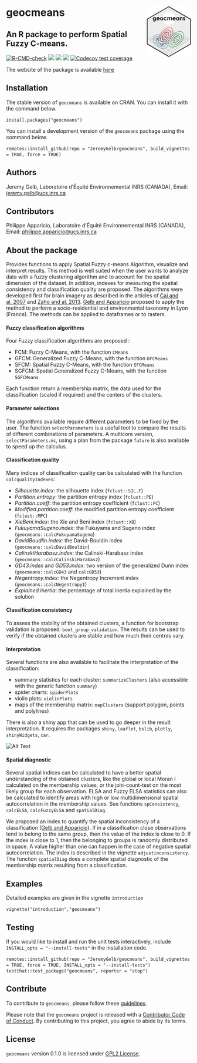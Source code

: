 
<!-- README.md is generated from README.Rmd. Please edit that file -->

# geocmeans <img src='man/figures/geocmeans_logo.png' align="right" style = 'height:138px;'/>

## An R package to perform Spatial Fuzzy C-means.

<!-- badges: start -->

[![R-CMD-check](https://github.com/JeremyGelb/geocmeans/actions/workflows/R-CMD-check.yaml/badge.svg)](https://github.com/JeremyGelb/geocmeans/actions/workflows/R-CMD-check.yaml)
[![](https://img.shields.io/badge/devel%20version-0.2.2-green.svg)](https://github.com/JeremyGelb/geocmeans)
[![](https://www.r-pkg.org/badges/version/geocmeans?color=blue)](https://cran.r-project.org/package=geocmeans)
[![](http://cranlogs.r-pkg.org/badges/grand-total/geocmeans?color=blue)](https://cran.r-project.org/package=geocmeans)
[![Codecov test
coverage](https://codecov.io/gh/JeremyGelb/geocmeans/branch/master/graph/badge.svg)](https://app.codecov.io/gh/JeremyGelb/geocmeans?branch=master)
<!-- badges: end -->

The website of the package is available
[here](https://jeremygelb.github.io/geocmeans/)

## Installation

The stable version of `geocmeans` is available on CRAN. You can install
it with the command below.

    install.packages("geocmeans")

You can install a development version of the `geocmeans` package using
the command below.

    remotes::install_github(repo = "JeremyGelb/geocmeans", build_vignettes = TRUE, force = TRUE)

## Authors

Jeremy Gelb, Laboratoire d’Équité Environnemental INRS (CANADA), Email:
<jeremy.gelb@ucs.inrs.ca>

## Contributors

Philippe Apparicio, Laboratoire d’Équité Environnemental INRS (CANADA),
Email: <philippe.apparicio@ucs.inrs.ca>

## About the package

Provides functions to apply Spatial Fuzzy c-means Algorithm, visualize
and interpret results. This method is well suited when the user wants to
analyze data with a fuzzy clustering algorithm and to account for the
spatial dimension of the dataset. In addition, indexes for measuring the
spatial consistency and classification quality are proposed. The
algorithms were developed first for brain imagery as described in the
articles of [Cai and
al. 2007](https://doi.org/10.1016/j.patcog.2006.07.011) and [Zaho and
al. 2013](https://doi.org/10.1016/j.dsp.2012.09.016). [Gelb and
Apparicio](https://doi.org/10.4000/cybergeo.36414) proposed to apply the
method to perform a socio-residential and environmental taxonomy in Lyon
(France). The methods can be applied to dataframes or to rasters.

#### Fuzzy classification algorithms

Four Fuzzy classification algorithms are proposed :

-   FCM: Fuzzy C-Means, with the function `CMeans`
-   GFCM: Generalized Fuzzy C-Means, with the function `GFCMeans`
-   SFCM: Spatial Fuzzy C-Means, with the function `SFCMeans`
-   SGFCM: Spatial Generalized Fuzzy C-Means, with the function
    `SGFCMeans`

Each function return a membership matrix, the data used for the
classification (scaled if required) and the centers of the clusters.

#### Parameter selections

The algorithms available require different parameters to be fixed by the
user. The function `selectParameters` is a useful tool to compare the
results of different combinations of parameters. A multicore version,
`selectParameters.mc`, using a plan from the package `future` is also
available to speed up the calculus.

#### Classification quality

Many indices of classification quality can be calculated with the
function `calcqualityIndexes`:

-   *Silhouette.index*: the silhouette index (`fclust::SIL.F`)
-   *Partition.entropy*: the partition entropy index (`fclust::PE`)
-   *Partition.coeff*: the partition entropy coefficient (`fclust::PC`)
-   *Modified.partition.coeff*: the modified partition entropy
    coefficient (`fclust::MPC`)
-   *XieBeni.index*: the Xie and Beni index (`fclust::XB`)
-   *FukuyamaSugeno.index*: the Fukuyama and Sugeno index
    (`geocmeans::calcFukuyamaSugeno`)
-   *DavidBoudlin.index*: the David-Bouldin index
    (`geocmeans::calcDavidBouldin`)
-   *CalinskiHarabasz.index*: the Calinski-Harabasz index
    (`geocmeans::calcCalinskiHarabasz`)
-   *GD43.index* and *GD53.index*: two version of the generalized Dunn
    index (`geocmeans::calcGD43` and `calcGD53`)
-   *Negentropy.index*: the Negentropy Increment index
    (`geocmeans::calcNegentropyI`)
-   *Explained.inertia*: the percentage of total inertia explained by
    the solution

#### Classification consistency

To assess the stability of the obtained clusters, a function for
bootstrap validation is proposed: `boot_group_validation`. The results
can be used to verify if the obtained clusters are stable and how much
their centres vary.

#### Interpretation

Several functions are also available to facilitate the interpretation of
the classification:

-   summary statistics for each cluster: `summarizeClusters` (also
    accessible with the generic function `summary`)
-   spider charts: `spiderPlots`
-   violin plots: `violinPlots`
-   maps of the membership matrix: `mapClusters` (support polygon,
    points and polylines)

There is also a shiny app that can be used to go deeper in the result
interpretation. It requires the packages `shiny`, `leaflet`, `bslib`,
`plotly`, `shinyWidgets`, `car`.

![Alt
Text](https://raw.githubusercontent.com/JeremyGelb/geocmeans/master/.github/gif/app_viz.gif)

#### Spatial diagnostic

Several spatial indices can be calculated to have a better spatial
understanding of the obtained clusters, like the global or local Moran I
calculated on the membership values, or the join-count-test on the most
likely group for each observation. ELSA and Fuzzy ELSA statistics can
also be calculated to identify areas with high or low multidimensional
spatial autocorrelation in the membership values. See functions
`spConsistency`, `calcELSA`, `calcFuzzyELSA` and `spatialDiag`.

We proposed an index to quantify the spatial inconsistency of a
classification ([Gelb and
Apparicio](https://doi.org/10.4000/cybergeo.36414)). If in a
classification close observations tend to belong to the same group, then
the value of the index is close to 0. If the index is close to 1, then
the belonging to groups is randomly distributed in space. A value higher
than one can happen in the case of negative spatial autocorrelation. The
index is described in the vignette `adjustinconsistency`. The function
`spatialDiag` does a complete spatial diagnostic of the membership
matrix resulting from a classification.

## Examples

Detailed examples are given in the vignette `introduction`

    vignette("introduction","geocmeans")

## Testing

If you would like to install and run the unit tests interactively,
include `INSTALL_opts = "--install-tests"` in the installation code.

    remotes::install_github(repo = "JeremyGelb/geocmeans", build_vignettes = TRUE, force = TRUE, INSTALL_opts = "--install-tests")
    testthat::test_package("geocmeans", reporter = "stop")

## Contribute

To contribute to `geocmeans`, please follow these
[guidelines](https://github.com/JeremyGelb/geocmeans/blob/master/CONTRIBUTING.md).

Please note that the `geocmeans` project is released with a [Contributor
Code of
Conduct](https://github.com/JeremyGelb/geocmeans/blob/master/CONDUCT.md).
By contributing to this project, you agree to abide by its terms.

## License

`geocmeans` version 0.1.0 is licensed under [GPL2
License](https://github.com/JeremyGelb/geocmeans/blob/master/LICENSE.txt).
